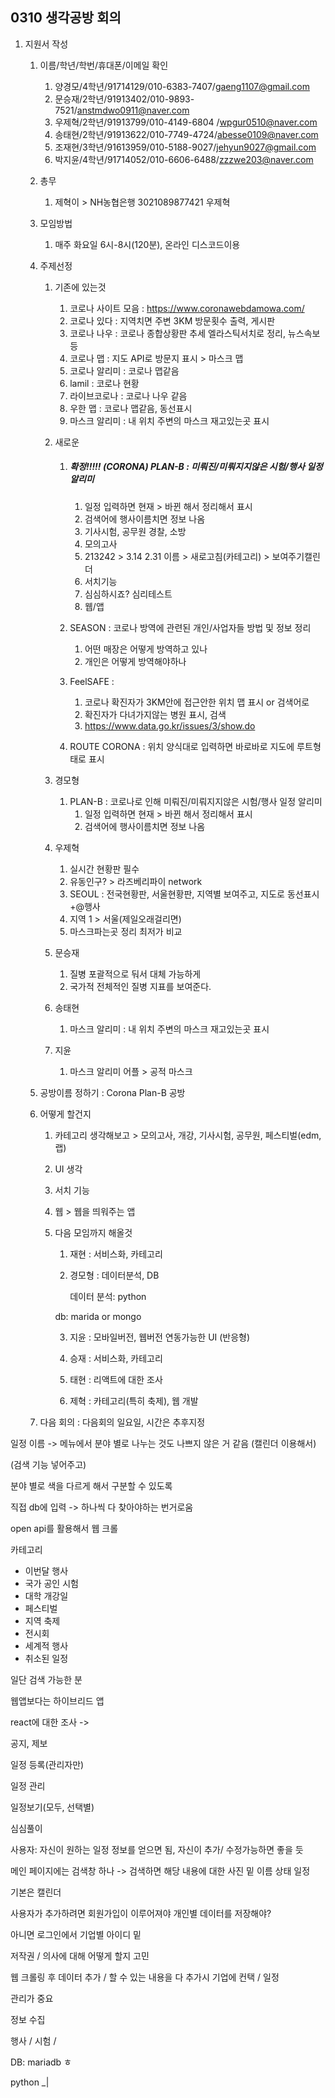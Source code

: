 ## 0310 생각공방 회의

1. 지원서 작성

   1. 이름/학년/학번/휴대폰/이메일 확인

      1. 양경모/4학년/91714129/010-6383-7407/gaeng1107@gmail.com
      2. 문승재/2학년/91913402/010-9893-7521/anstmdwo0911@naver.com
      3. 우제혁/2학년/91913799/010-4149-6804 /wpgur0510@naver.com
      4. 송태현/2학년/91913622/010-7749-4724/abesse0109@naver.com
      5. 조재현/3학년/91613959/010-5188-9027/jehyun9027@gmail.com
      6. 박지윤/4학년/91714052/010-6606-6488/zzzwe203@naver.com

   2. 총무

      1. 제혁이 > NH농협은행 3021089877421 우제혁

   3. 모임방법

      1. 매주 화요일 6시-8시(120분), 온라인 디스코드이용

   4. 주제선정

      1. 기존에 있는것

         1. 코로나 사이트 모음 : https://www.coronawebdamowa.com/
         2. 코로나 있다 : 지역치면 주변 3KM 방문횟수 출력, 게시판
         3. 코로나 나우 : 코로나 종합상황판 추세 엘라스틱서치로 정리, 뉴스속보 등
         4. 코로나 맵 : 지도 API로 방문지 표시 > 마스크 맵
         5. 코로나 알리미 : 코로나 맵같음
         6. lamil : 코로나 현황
         7. 라이브코로나 : 코로나 나우 같음
         8. 우한 맵 : 코로나 맵같음, 동선표시
         9. 마스크 알리미 : 내 위치 주변의 마스크 재고있는곳 표시

      2. 새로운

         1. ##### 확정!!!!! (CORONA) PLAN-B : 미뤄진/미뤄지지않은 시험/행사 일정 알리미

            1. 일정 입력하면 현재 > 바뀐 해서 정리해서 표시
            2. 검색어에 행사이름치면 정보 나옴
            3. 기사시험, 공무원 경찰, 소방
            4. 모의고사
            5. 213242 > 3.14 2.31 이름 > 새로고침(카테고리) > 보여주기캘린더 
            6. 서치기능
            7. 심심하시죠? 심리테스트
            8. 웹/앱

         2. SEASON : 코로나 방역에 관련된 개인/사업자들 방법 및 정보 정리

            1. 어떤 매장은 어떻게 방역하고 있나
            2. 개인은 어떻게 방역해야하나

         3. FeelSAFE : 

            1. 코로나 확진자가 3KM안에 접근안한 위치 맵 표시 or 검색어로
            2. 확진자가 다녀가지않는 병원 표시, 검색
            3. https://www.data.go.kr/issues/3/show.do

         4. ROUTE CORONA : 위치 양식대로 입력하면 바로바로 지도에 루트형태로 표시

      3. 경모형

         1. PLAN-B : 코로나로 인해 미뤄진/미뤄지지않은 시험/행사 일정 알리미
            1. 일정 입력하면 현재 > 바뀐 해서 정리해서 표시
            2. 검색어에 행사이름치면 정보 나옴

      4. 우제혁

         1. 실시간 현황판 필수
         2. 유동인구? > 라즈베리파이 network
         3. SEOUL : 전국현황판, 서울현황판, 지역별 보여주고, 지도로 동선표시 +@행사
         4. 지역 1 > 서울(제일오래걸리면)
         5. 마스크파는곳 정리 최저가 비교

      5. 문승재

         1. 질병 포괄적으로 둬서 대체 가능하게
         2. 국가적 전체적인 질병 지표를 보여준다.

      6. 송태현

         1. 마스크 알리미 : 내 위치 주변의 마스크 재고있는곳 표시

      7. 지윤

         1. 마스크 알리미 어플 > 공적 마스크

   5. 공방이름 정하기 : Corona Plan-B 공방

   6. 어떻게 할건지

      1. 카테고리 생각해보고 > 모의고사, 개강, 기사시험, 공무원, 페스티벌(edm,랩)
      2. UI 생각
      3. 서치 기능
      4. 웹 > 웹을 띄워주는 앱

      5. 다음 모임까지 해올것
         1. 재현 : 서비스화, 카테고리
         
         2. 경모형 : 데이터분석, DB
         
            데이터 분석: python
         
         db: marida or mongo
         
         3. 지윤 : 모바일버전, 웹버전 연동가능한 UI (반응형)
         
         4. 승재 : 서비스화, 카테고리
         
         5. 태현 : 리액트에 대한 조사
         
         6. 제혁 : 카테고리(특히 축제), 웹 개발
   
   7. 다음 회의 : 다음회의 일요일, 시간은 추후지정



일정 이름 -> 메뉴에서 분야 별로 나누는 것도 나쁘지 않은 거 같음 (캘린더 이용해서)

(검색 기능 넣어주고)

분야 별로 색을 다르게 해서 구분할 수 있도록

직접 db에 입력 -> 하나씩 다 찾아야하는 번거로움

open api를 활용해서 웹 크롤

카테고리

+ 이번달 행사
+ 국가 공인 시험
+ 대학 개강일
+ 페스티벌
+ 지역 축제
+ 전시회
+ 세계적 행사
+ 취소된 일정

일단 검색 가능한 분

웹앱보다는 하이브리드 앱

react에 대한 조사 -> 

공지, 제보

일정 등록(관리자만)

일정 관리

일정보기(모두, 선택별)

심심풀이



사용자: 자신이 원하는 일정 정보를 얻으면 됨, 자신이 추가/ 수정가능하면 좋을 듯

메인 페이지에는 검색창 하나 -> 검색하면 해당 내용에 대한 사진 밑 이름 상태 일정

기본은 캘린더

사용자가 추가하려면 회원가입이 이루어져야 개인별 데이터를 저장해야?

아니면 로그인에서 기업별 아이디 밑

저작권 / 의사에 대해 어떻게 할지 고민

웹 크롤링 후 데이터 추가 / 할 수 있는 내용을 다 추가시 기업에 컨택 / 일정 

관리가 중요

정보 수집 

행사 / 시험 / 

DB: mariadb ㅎ

python _|